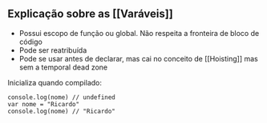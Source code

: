 ## Explicação sobre as [[Varáveis]]

- Possui escopo de função ou global. Não respeita a fronteira de bloco de código
- Pode ser reatribuída
- Pode se usar antes de declarar, mas cai no conceito de [[Hoisting]] mas sem a temporal dead zone

Inicializa quando compilado:
```
console.log(nome) // undefined
var nome = "Ricardo"
console.log(nome) // "Ricardo"
```